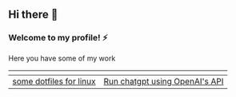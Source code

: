 ## Hi there 👋

### Welcome to my profile! ⚡
Here you have some of my work

|<!--->|<!--->|
|-|-|
| [some dotfiles for linux](https://github.com/leo283/Linux-dot-files) | [Run chatgpt using OpenAI's API](https://github.com/leo283/chatsito) |


<!--
**leo283/leo283** is a ✨ _special_ ✨ repository because its `README.md` (this file) appears on your GitHub profile.

Here are some ideas to get you started:

- 🔭 I’m currently working on ...
- 🌱 I’m currently learning ...
- 👯 I’m looking to collaborate on ...
- 🤔 I’m looking for help with ...
- 💬 Ask me about ...
- 📫 How to reach me: ...
- 😄 Pronouns: ...
- ⚡ Fun fact: ...
-->
